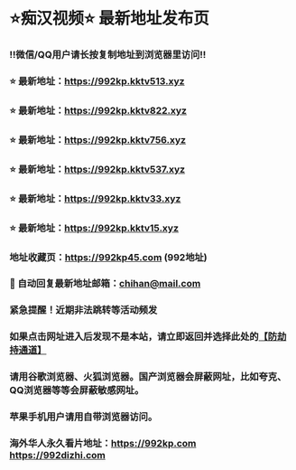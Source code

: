 # ⭐️痴汉视频⭐️ 最新地址发布页

### ‼️微信/QQ用户请长按复制地址到浏览器里访问‼️

### ⭐️ 最新地址：https://992kp.kktv513.xyz

### ⭐️ 最新地址：https://992kp.kktv822.xyz

### ⭐️ 最新地址：https://992kp.kktv756.xyz

### ⭐️ 最新地址：https://992kp.kktv537.xyz

### ⭐️ 最新地址：https://992kp.kktv33.xyz

### ⭐️ 最新地址：https://992kp.kktv15.xyz



### 地址收藏页：https://992kp45.com (992地址)
### 📧 自动回复最新地址邮箱：chihan@mail.com
### 紧急提醒！近期非法跳转等活动频发
### 如果点击网址进入后发现不是本站，请立即返回并选择此处的[【防劫持通道】](https://23.224.130.222:7583)
### 请用谷歌浏览器、火狐浏览器。国产浏览器会屏蔽网址，比如夸克、QQ浏览器等等会屏蔽敏感网址。
### 苹果手机用户请用自带浏览器访问。
### 海外华人永久看片地址：https://992kp.com  https://992dizhi.com
